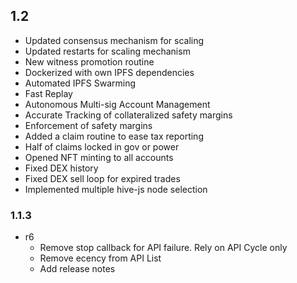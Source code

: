 ## 1.2
   * Updated consensus mechanism for scaling
   * Updated restarts for scaling mechanism
   * New witness promotion routine
   * Dockerized with own IPFS dependencies
   * Automated IPFS Swarming
   * Fast Replay
   * Autonomous Multi-sig Account Management
   * Accurate Tracking of collateralized safety margins
   * Enforcement of safety margins
   * Added a claim routine to ease tax reporting
   * Half of claims locked in gov or power
   * Opened NFT minting to all accounts
   * Fixed DEX history
   * Fixed DEX sell loop for expired trades
   * Implemented multiple hive-js node selection

### 1.1.3 
* r6
  * Remove stop callback for API failure. Rely on API Cycle only
  * Remove ecency from API List
  * Add release notes
